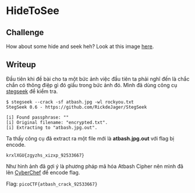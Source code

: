 # **HideToSee**
## **Challenge**
How about some hide and seek heh?
Look at this image [here](https://github.com/TITANs1506/CTF-Writeups/blob/main/PicoCTF%202023/Cryptography/HideToSee/atbash.jpg).

## **Writeup**
Đầu tiên khi đề bài cho ta một bức ảnh việc đầu tiên ta phải nghĩ đến là chắc chắn có thông điệp gì đó giấu trong bức ảnh đó. Mình đã dùng công cụ [stegseek](https://github.com/RickdeJager/stegseek) để kiểm tra.

```
$ stegseek --crack -sf atbash.jpg -wl rockyou.txt
StegSeek 0.6 - https://github.com/RickdeJager/StegSeek

[i] Found passphrase: ""
[i] Original filename: "encrypted.txt".
[i] Extracting to "atbash.jpg.out".
```

Ta thấy công cụ đã extract ra một file mới là **atbash.jpg.out** với flag bị encode.

```
krxlXGU{zgyzhs_xizxp_92533667}
```
Như hình ảnh đã gợi ý là phương pháp mã hóa Atbash Cipher nên mình đã lên [CyberChef](https://gchq.github.io/CyberChef/) để encode flag.

Flag: `picoCTF{atbash_crack_92533667}`
